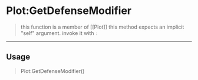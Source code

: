 # Plot:GetDefenseModifier
> this function is a member of [[Plot]]
> this method expects an implicit "self" argument. invoke it with `:`
-----
## Usage
> Plot:GetDefenseModifier()
